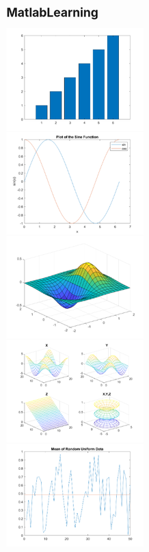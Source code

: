 # MatlabLearning


<img src="learn/bar.png" width="320" height="240">
<img src="learn/plot.png" width="320" height="240">
<img src="learn/3dPlot.png" width="320" height="240">
<img src="learn/3dPlot2.png" width="320" height="240">
<img src="learn/RandMean.png" width="320" height="240">